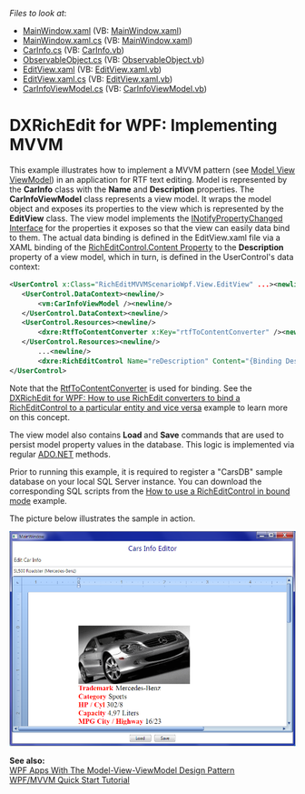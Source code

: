 <!-- default file list -->
*Files to look at*:

* [MainWindow.xaml](./CS/MainWindow.xaml) (VB: [MainWindow.xaml](./VB/MainWindow.xaml))
* [MainWindow.xaml.cs](./CS/MainWindow.xaml.cs) (VB: [MainWindow.xaml](./VB/MainWindow.xaml))
* [CarInfo.cs](./CS/Model/CarInfo.cs) (VB: [CarInfo.vb](./VB/Model/CarInfo.vb))
* [ObservableObject.cs](./CS/ObservableObject.cs) (VB: [ObservableObject.vb](./VB/ObservableObject.vb))
* [EditView.xaml](./CS/View/EditView.xaml) (VB: [EditView.xaml.vb](./VB/View/EditView.xaml.vb))
* [EditView.xaml.cs](./CS/View/EditView.xaml.cs) (VB: [EditView.xaml.vb](./VB/View/EditView.xaml.vb))
* [CarInfoViewModel.cs](./CS/ViewModel/CarInfoViewModel.cs) (VB: [CarInfoViewModel.vb](./VB/ViewModel/CarInfoViewModel.vb))
<!-- default file list end -->
# DXRichEdit for WPF: Implementing MVVM


<p>This example illustrates how to implement a MVVM pattern (see <a href="http://en.wikipedia.org/wiki/Model_View_ViewModel"><u>Model View ViewModel</u></a>) in an application for RTF text editing. Model is represented by the <strong>CarInfo</strong> class with the <strong>Name</strong> and <strong>Description</strong> properties. The <strong>CarInfoViewModel</strong> class represents a view model. It wraps the model object and exposes its properties to the view which is represented by the <strong>EditView</strong> class. The view model implements the <a href="http://msdn.microsoft.com/en-us/library/system.componentmodel.inotifypropertychanged.aspx"><u>INotifyPropertyChanged Interface</u></a> for the properties it exposes so that the view can easily data bind to them. The actual data binding is defined in the EditView.xaml file via a XAML binding of the <a href="http://documentation.devexpress.com/#WPF/DevExpressXpfRichEditRichEditControl_Contenttopic"><u>RichEditControl.Content Property</u></a> to the <strong>Description</strong> property of a view model, which in turn, is defined in the UserControl's data context:</p>

```xml
<UserControl x:Class="RichEditMVVMScenarioWpf.View.EditView" ...><newline/>
   <UserControl.DataContext><newline/>
       <vm:CarInfoViewModel /><newline/>
   </UserControl.DataContext><newline/>
   <UserControl.Resources><newline/>
       <dxre:RtfToContentConverter x:Key="rtfToContentConverter" /><newline/>
   </UserControl.Resources><newline/>
       ...<newline/>
       <dxre:RichEditControl Name="reDescription" Content="{Binding Description, Converter={StaticResource rtfToContentConverter}, Mode=TwoWay}" /><newline/>
</UserControl>
```

<p> </p><p>Note that the <a href="http://documentation.devexpress.com/#WPF/clsDevExpressXpfRichEditRtfToContentConvertertopic"><u>RtfToContentConverter</u></a> is used for binding. See the <a href="https://www.devexpress.com/Support/Center/p/E3490">DXRichEdit for WPF: How to use RichEdit converters to bind a RichEditControl to a particular entity and vice versa</a> example to learn more on this concept.</p><p>The view model also contains <strong>Load </strong>and <strong>Save</strong> commands that are used to persist model property values in the database. This logic is implemented via regular <a href="http://msdn.microsoft.com/en-us/library/h43ks021(v=vs.100).aspx"><u>ADO.NET</u></a> methods.</p><p>Prior to running this example, it is required to register a "CarsDB" sample database on your local SQL Server instance. You can download the corresponding SQL scripts from the <a href="https://www.devexpress.com/Support/Center/p/E3480">How to use a RichEditControl in bound mode</a> example.</p><p>The picture below illustrates the sample in action.</p><p><img src="https://raw.githubusercontent.com/DevExpress-Examples/dxrichedit-for-wpf-implementing-mvvm-e3497/13.2.5+/media/89b5f043-aad4-4b34-9815-1f1f932e22a1.png"></p><p><strong>See also:</strong><br />
<a href="http://msdn.microsoft.com/en-us/magazine/dd419663.aspx"><u>WPF Apps With The Model-View-ViewModel Design Pattern</u></a><br />
<a href="http://www.codeproject.com/Articles/165368/WPF-MVVM-Quick-Start-Tutorial"><u>WPF/MVVM Quick Start Tutorial</u></a></p>

<br/>


